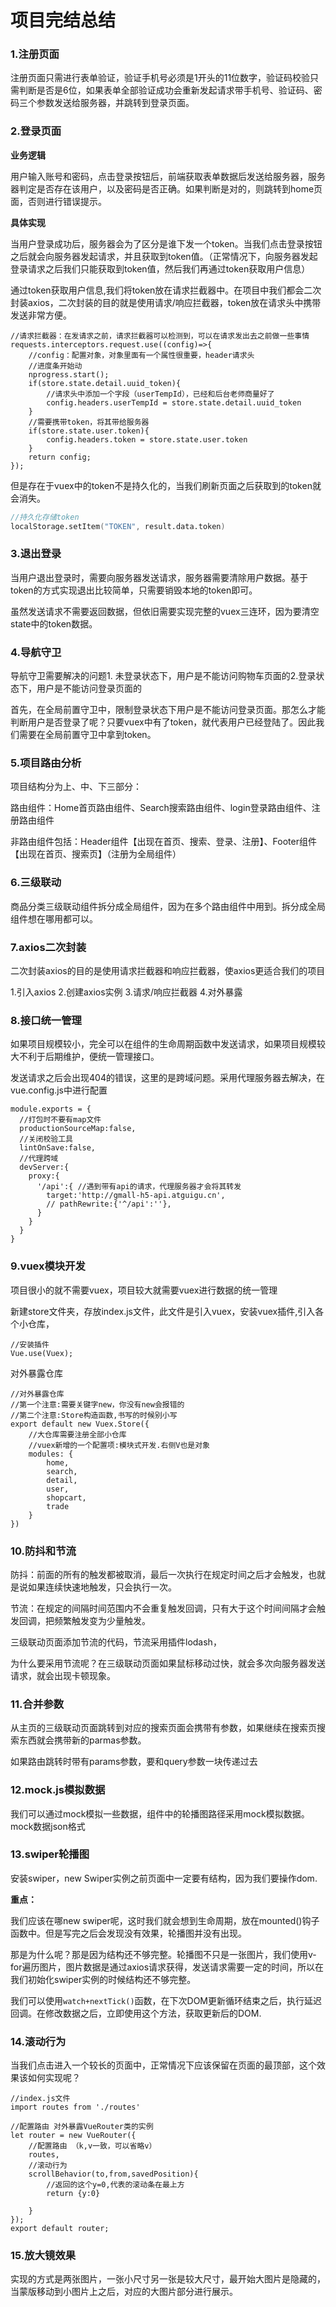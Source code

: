 # 项目完结总结

### 1.注册页面

注册页面只需进行表单验证，验证手机号必须是1开头的11位数字，验证码校验只需判断是否是6位，如果表单全部验证成功会重新发起请求带手机号、验证码、密码三个参数发送给服务器，并跳转到登录页面。

### 2.登录页面

**业务逻辑**

用户输入账号和密码，点击登录按钮后，前端获取表单数据后发送给服务器，服务器判定是否存在该用户，以及密码是否正确。如果判断是对的，则跳转到home页面，否则进行错误提示。

**具体实现**

当用户登录成功后，服务器会为了区分是谁下发一个token。当我们点击登录按钮之后就会向服务器发起请求，并且获取到token值。（正常情况下，向服务器发起登录请求之后我们只能获取到token值，然后我们再通过token获取用户信息）

通过token获取用户信息,我们将token放在请求拦截器中。在项目中我们都会二次封装axios，二次封装的目的就是使用请求/响应拦截器，token放在请求头中携带发送非常方便。

```vue
//请求拦截器：在发请求之前，请求拦截器可以检测到，可以在请求发出去之前做一些事情
requests.interceptors.request.use((config)=>{
    //config：配置对象，对象里面有一个属性很重要，header请求头
    //进度条开始动
    nprogress.start();
    if(store.state.detail.uuid_token){
        //请求头中添加一个字段（userTempId），已经和后台老师商量好了
        config.headers.userTempId = store.state.detail.uuid_token
    }
    //需要携带token，将其带给服务器
    if(store.state.user.token){
        config.headers.token = store.state.user.token
    }
    return config;
});
```

但是存在于vuex中的token不是持久化的，当我们刷新页面之后获取到的token就会消失。

```v
//持久化存储token
localStorage.setItem("TOKEN", result.data.token)
```

### 3.退出登录

当用户退出登录时，需要向服务器发送请求，服务器需要清除用户数据。基于token的方式实现退出比较简单，只需要销毁本地的token即可。

虽然发送请求不需要返回数据，但依旧需要实现完整的vuex三连环，因为要清空state中的token数据。

### 4.导航守卫

导航守卫需要解决的问题1. 未登录状态下，用户是不能访问购物车页面的2.登录状态下，用户是不能访问登录页面的

首先，在全局前置守卫中，限制登录状态下用户是不能访问登录页面。那怎么才能判断用户是否登录了呢？只要vuex中有了token，就代表用户已经登陆了。因此我们需要在全局前置守卫中拿到token。

### 5.项目路由分析

项目结构分为上、中、下三部分：

路由组件：Home首页路由组件、Search搜索路由组件、login登录路由组件、注册路由组件

非路由组件包括：Header组件【出现在首页、搜索、登录、注册】、Footer组件【出现在首页、搜索页】（注册为全局组件）

### 6.三级联动

商品分类三级联动组件拆分成全局组件，因为在多个路由组件中用到。拆分成全局组件想在哪用都可以。

### 7.axios二次封装

二次封装axios的目的是使用请求拦截器和响应拦截器，使axios更适合我们的项目

1.引入axios 2.创建axios实例 3.请求/响应拦截器 4.对外暴露

### 8.接口统一管理

如果项目规模较小，完全可以在组件的生命周期函数中发送请求，如果项目规模较大不利于后期维护，便统一管理接口。

发送请求之后会出现404的错误，这里的是跨域问题。采用代理服务器去解决，在vue.config.js中进行配置

```vue
module.exports = {
  //打包时不要有map文件
  productionSourceMap:false,
  //关闭校验工具
  lintOnSave:false,
  //代理跨域
  devServer:{
    proxy:{
      '/api':{ //遇到带有api的请求，代理服务器才会将其转发
        target:'http://gmall-h5-api.atguigu.cn',
        // pathRewrite:{'^/api':''},
      }
    }
  }
}
```

### 9.vuex模块开发

项目很小的就不需要vuex，项目较大就需要vuex进行数据的统一管理

新建store文件夹，存放index.js文件，此文件是引入vuex，安装vuex插件,引入各个小仓库，

```
//安装插件
Vue.use(Vuex);
```

对外暴露仓库

```vue
//对外暴露仓库
//第一个注意:需要关键字new，你没有new会报错的
//第二个注意:Store构造函数,书写的时候别小写
export default new Vuex.Store({
    //大仓库需要注册全部小仓库
    //vuex新增的一个配置项:模块式开发.右侧V也是对象
    modules: {
        home,
        search,
        detail,
        user,
        shopcart,
        trade
    }
})
```

### 10.防抖和节流

防抖：前面的所有的触发都被取消，最后一次执行在规定时间之后才会触发，也就是说如果连续快速地触发，只会执行一次。

节流：在规定的间隔时间范围内不会重复触发回调，只有大于这个时间间隔才会触发回调，把频繁触发变为少量触发。

三级联动页面添加节流的代码，节流采用插件lodash，

为什么要采用节流呢？在三级联动页面如果鼠标移动过快，就会多次向服务器发送请求，就会出现卡顿现象。

### 11.合并参数

从主页的三级联动页面跳转到对应的搜索页面会携带有参数，如果继续在搜索页搜索东西就会携带新的parmas参数。

如果路由跳转时带有params参数，要和query参数一块传递过去

### 12.mock.js模拟数据

我们可以通过mock模拟一些数据，组件中的轮播图路径采用mock模拟数据。mock数据json格式

### 13.swiper轮播图

安装swiper，new Swiper实例之前页面中一定要有结构，因为我们要操作dom.

**重点：**

我们应该在哪new swiper呢，这时我们就会想到生命周期，放在mounted()钩子函数中。但是写完之后会发现没有效果，轮播图并没有出现。

那是为什么呢？那是因为结构还不够完整。轮播图不只是一张图片，我们使用v-for遍历图片，图片数据是通过axios请求获得，发送请求需要一定的时间，所以在我们初始化swiper实例的时候结构还不够完整。

我们可以使用`watch+nextTick()`函数，在下次DOM更新循环结束之后，执行延迟回调。在修改数据之后，立即使用这个方法，获取更新后的DOM.

### 14.滚动行为

当我们点击进入一个较长的页面中，正常情况下应该保留在页面的最顶部，这个效果该如何实现呢？

```
//index.js文件
import routes from './routes'
 
//配置路由 对外暴露VueRouter类的实例
let router = new VueRouter({
    //配置路由 （k,v一致，可以省略v）
    routes,
    //滚动行为
    scrollBehavior(to,from,savedPosition){
        //返回的这个y=0,代表的滚动条在最上方
        return {y:0}
        
    }
}); 
export default router;
```

### 15.放大镜效果

实现的方式是两张图片，一张小尺寸另一张是较大尺寸，最开始大图片是隐藏的，当蒙版移动到小图片上之后，对应的大图片部分进行展示。
